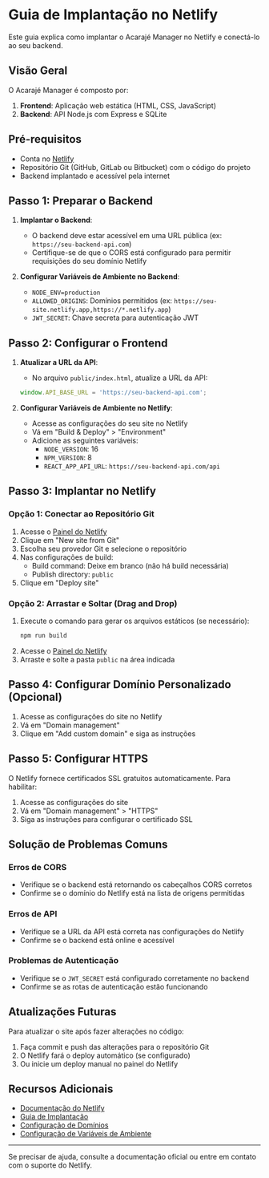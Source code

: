 # Guia de Implantação no Netlify

Este guia explica como implantar o Acarajé Manager no Netlify e conectá-lo ao seu backend.

## Visão Geral

O Acarajé Manager é composto por:

1. **Frontend**: Aplicação web estática (HTML, CSS, JavaScript)
2. **Backend**: API Node.js com Express e SQLite

## Pré-requisitos

- Conta no [Netlify](https://www.netlify.com/)
- Repositório Git (GitHub, GitLab ou Bitbucket) com o código do projeto
- Backend implantado e acessível pela internet

## Passo 1: Preparar o Backend

1. **Implantar o Backend**:
   - O backend deve estar acessível em uma URL pública (ex: `https://seu-backend-api.com`)
   - Certifique-se de que o CORS está configurado para permitir requisições do seu domínio Netlify

2. **Configurar Variáveis de Ambiente no Backend**:
   - `NODE_ENV=production`
   - `ALLOWED_ORIGINS`: Domínios permitidos (ex: `https://seu-site.netlify.app,https://*.netlify.app`)
   - `JWT_SECRET`: Chave secreta para autenticação JWT

## Passo 2: Configurar o Frontend

1. **Atualizar a URL da API**:
   - No arquivo `public/index.html`, atualize a URL da API:
   ```javascript
   window.API_BASE_URL = 'https://seu-backend-api.com';
   ```

2. **Configurar Variáveis de Ambiente no Netlify**:
   - Acesse as configurações do seu site no Netlify
   - Vá em "Build & Deploy" > "Environment"
   - Adicione as seguintes variáveis:
     - `NODE_VERSION`: 16
     - `NPM_VERSION`: 8
     - `REACT_APP_API_URL`: `https://seu-backend-api.com/api`

## Passo 3: Implantar no Netlify

### Opção 1: Conectar ao Repositório Git
1. Acesse o [Painel do Netlify](https://app.netlify.com/)
2. Clique em "New site from Git"
3. Escolha seu provedor Git e selecione o repositório
4. Nas configurações de build:
   - Build command: Deixe em branco (não há build necessária)
   - Publish directory: `public`
5. Clique em "Deploy site"

### Opção 2: Arrastar e Soltar (Drag and Drop)
1. Execute o comando para gerar os arquivos estáticos (se necessário):
   ```bash
   npm run build
   ```
2. Acesse o [Painel do Netlify](https://app.netlify.com/)
3. Arraste e solte a pasta `public` na área indicada

## Passo 4: Configurar Domínio Personalizado (Opcional)

1. Acesse as configurações do site no Netlify
2. Vá em "Domain management"
3. Clique em "Add custom domain" e siga as instruções

## Passo 5: Configurar HTTPS

O Netlify fornece certificados SSL gratuitos automaticamente. Para habilitar:

1. Acesse as configurações do site
2. Vá em "Domain management" > "HTTPS"
3. Siga as instruções para configurar o certificado SSL

## Solução de Problemas Comuns

### Erros de CORS
- Verifique se o backend está retornando os cabeçalhos CORS corretos
- Confirme se o domínio do Netlify está na lista de origens permitidas

### Erros de API
- Verifique se a URL da API está correta nas configurações do Netlify
- Confirme se o backend está online e acessível

### Problemas de Autenticação
- Verifique se o `JWT_SECRET` está configurado corretamente no backend
- Confirme se as rotas de autenticação estão funcionando

## Atualizações Futuras

Para atualizar o site após fazer alterações no código:

1. Faça commit e push das alterações para o repositório Git
2. O Netlify fará o deploy automático (se configurado)
3. Ou inicie um deploy manual no painel do Netlify

## Recursos Adicionais

- [Documentação do Netlify](https://docs.netlify.com/)
- [Guia de Implantação](https://docs.netlify.com/site-deploys/create-deploys/)
- [Configuração de Domínios](https://docs.netlify.com/domains-https/custom-domains/)
- [Configuração de Variáveis de Ambiente](https://docs.netlify.com/configure-builds/environment-variables/)

---

Se precisar de ajuda, consulte a documentação oficial ou entre em contato com o suporte do Netlify.
